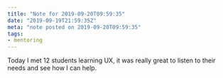 ```yaml
---
title: "Note for 2019-09-20T09:59:35"
date: "2019-09-19T21:59:35Z"
meta: "note posted on 2019-09-20T09:59:35"
tags:
- mentoring
---
```

Today I met 12 students learning UX, it was really great to listen to their needs and see how I can help.
